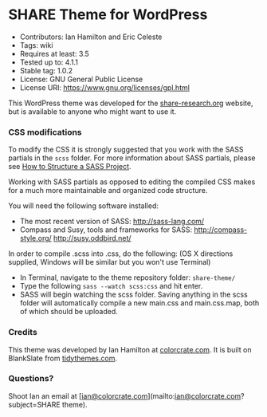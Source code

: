 # SHARE Theme for WordPress

- Contributors: Ian Hamilton and Eric Celeste
- Tags: wiki
- Requires at least: 3.5
- Tested up to: 4.1.1
- Stable tag: 1.0.2
- License: GNU General Public License
- License URI: https://www.gnu.org/licenses/gpl.html

This WordPress theme was developed for the [share-research.org](http://share-research.org) website, but is available to anyone who might want to use it.

### CSS modifications

To modify the CSS it is strongly suggested that you work with the SASS partials in the ```scss``` folder. For more information about SASS partials, please see [How to Structure a SASS Project](http://thesassway.com/beginner/how-to-structure-a-sass-project).

Working with SASS partials as opposed to editing the compiled CSS makes for a much more maintainable and organized code structure.

You will need the following software installed:

* The most recent version of SASS: http://sass-lang.com/
* Compass and Susy, tools and frameworks for SASS: http://compass-style.org/ http://susy.oddbird.net/

In order to compile .scss into .css, do the following: (OS X directions supplied, Windows will be similar but you won't use Terminal)

* In Terminal, navigate to the theme repository folder: ```share-theme/```
* Type the following ```sass --watch scss:css``` and hit enter.
* SASS will begin watching the scss folder. Saving anything in the scss folder will automatically compile a new main.css and main.css.map, both of which should be uploaded.

### Credits

This theme was developed by Ian Hamilton at [colorcrate.com](http://colorcrate.com). It is built on BlankSlate from [tidythemes.com](http://tidythemes.com).

### Questions?

Shoot Ian an email at [ian@colorcrate.com](mailto:ian@colorcrate.com?subject=SHARE theme).